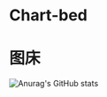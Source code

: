 # Chart-bed
# 图床
![Anurag's GitHub stats](https://github-readme-stats.vercel.app/api?username=anuraghazra&count_private=true)
